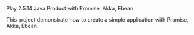 Play 2.5.14 Java Product with Promise, Akka, Ebean

This project demonstrate how to create a simple  application with Promise, Akka, Ebean.
